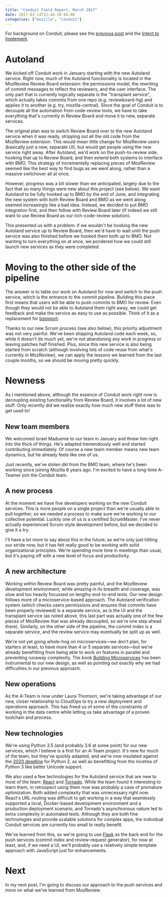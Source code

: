 ```yaml
---
title: "Conduit Field Report, March 2017"
date: 2017-03-14T12:44:28-04:00
categories: ["mozilla", "conduit"]
---
```

For background on Conduit, please see the [previous post][] and the
[Intent to Implement][].

Autoland
========

We kicked off Conduit work in January starting with the new Autoland
service.  Right now, much of the Autoland functionality is located in
the MozReview Review Board extension: the permissions model, the
rewriting of commit messages to reflect the reviewers, and the user
interface.  The only part that is currently logically separate is the
"transplant service", which actually takes commits from one repo
(e.g. reviewboard-hg) and applies it to another (e.g. try,
mozilla-central).  Since the goal of Conduit is to decouple all the
automation from code-review tools, we have to take everything
that's currently in Review Board and move it to new, separate
services.

The original plan was to switch Review Board over to the new Autoland
service when it was ready, stripping out all the old code from the
MozReview extension.  This would mean little change for MozReview
users (basically just a new, separate UI), but would get people using
the new service right away.  After Autoland, we'd work on the
push-to-review side, hooking that up to Review Board, and then extend
both systems to interface with BMO.  This strategy of incrementally
replacing pieces of MozReview seemed like the best way to find bugs as
we went along, rather than a massive switchover all at once.

However, progress was a bit slower than we anticipated, largely due to
the fact that so many things were new about this project (see below).
We want Autoland to be fully hooked up to BMO by the end of June, and
integrating the new system with both Review Board and BMO as we went
along seemed increasingly like a bad idea.  Instead, we decided to put
BMO integration first, and then follow with Review Board later (if
indeed we still want to use Review Board as our rich-code-review
solution).

This presented us with a problem:  if we wouldn't be hooking the new
Autoland service up to Review Board, then we'd have to wait until the
push service was also finished before we hooked them both up to BMO.
Not wanting to turn everything on at once, we pondered how we could
still launch new services as they were completed.

Moving to the other side of the pipeline
========================================

The answer is to table our work on Autoland for now and switch to the
push service, which is the entrance to the commit pipeline.  Building
this piece first means that users will be able to push commits to BMO
for review.  Even though they would not be able to Autoland them right
away, we could get feedback and make the service as easy to use as
possible.  Think of it as a replacement for [bzexport][].

Thanks to our new Scrum process (see also below), this priority
adjustment was not very painful.  We've been shipping Autoland code
each week, so, while it doesn't do much yet, we're not abandoning any
work in progress or leaving patches half finished.  Plus, since this
new service is also being started from scratch (although involving lots
of code reuse from what's currently in MozReview), we can apply the
lessons we learned from the last couple months, so we should be
moving pretty quickly.

Newness
=======

As I mentioned above, although the essence of Conduit work right now
is decoupling existing functionality from Review Board, it involves a
lot of new stuff.  Only recently did we realize exactly *how much* new
stuff there was to get used to!

New team members
----------------

We welcomed Israel Madueme to our team in January and threw him right
into the thick of things.  He's adapted tremendously well and started
contributing immediately.  Of course a new team member means new team
dynamics, but he already feels like one of us.

Just recently, we've stolen dkl from the BMO team, where he's been
working since joining Mozilla 6 years ago.  I'm excited to have a
long-time A-Teamer join the Conduit team.

A new process
-------------

At the moment we have five developers working on the new Conduit
services.  This is more people on a single project than we're usually
able to pull together, so we needed a process to make sure we're
working to our collective potential.  Luckily one of us is a certified
ScrumMaster.  I've never actually experienced Scrum-style development
before, but we decided to give it a try.

I'll have a lot more to say about this in the future, as we're only
just hitting our stride now, but it has felt really good to be working
with solid organizational principles.  We're spending more time in
meetings than usual, but it's paying off with a new level of focus and
productivity.

A new architecture
------------------

Working within Review Board was pretty painful, and the MozReview
development environment, while amazing in its breadth and coverage,
was slow and too heavily focussed on lengthy end-to-end tests.  Our new
design follows more of a microservice-based approach.  The Autoland
verification system (which checks users permissions and ensures
that commits have been properly reviewed) is a separate service, as is
the UI and the transplant service (as noted above, this last part was
actually one of the few pieces of MozReview that was already
decoupled, so we're one step ahead there).  Similarly, on the other
side of the pipeline, the commit index is a separate service, and the
review service may eventually be split up as well.

We're not yet going whole-hog on microservices—we don't plan, for
starters at least, to have more than 4 or 5 separate services—but we're
already benefitting from being able to work on features in parallel
and preventing runaway complexity.  The book [Building Microservices][]
has been instrumental to our new design, as well as pointing out
exactly why we had difficulties in our previous approach.

New operations
--------------

As the A-Team is now under Laura Thomson, we're taking advantage of
our new, closer relationship to CloudOps to try a new deployment and
operations approach.  This has freed us of some of the constraints of
working in the data centre while letting us take advantage of a proven
toolchain and process.

New technologies
----------------

We're using Python 3.5 (and probably 3.6 at some point) for our new
services, which I believe is a first for an A-Team project.  It's new
for much of the team, but they've quickly adapted, and we're now
insulated against the [2020 deadline][] for Python 2, as well as
benefitting from the niceties of Python 3 like better Unicode support.

We also used a few technologies for the Autoland service that are new
to most of the team: [React][] and [Tornado][].  While the team found
it interesting to learn them, in retrospect using them now was
probably a case of premature optimization.  Both added complexity that
was unnecessary right now.  React's URL routing was difficult to get
working in a way that seamlessly supported a local, Docker-based
development environment and a production deployment scenario, and
Tornado's asynchronous nature led to extra complexity in automated
tests.  Although they are both fine technologies and provide scalable
solutions for complex apps, the individual Conduit services are
currently too small to really benefit.

We've learned from this, so we're going to use [Flask][] as the back
end for the push services (commit index and review-request generator),
for now at least, and, if we need a UI, we'll probably use a
relatively simple template approach with JavaScript just for
enhancements.

Next
====

In my next post, I'm going to discuss our approach to the push
services and more on what we've learned from MozReview.


[previous post]: https://mrcote.info/blog/2017/01/13/project-conduit/
[Intent to Implement]: https://groups.google.com/forum/#!topic/mozilla.tools/yofQCwT7AKY
[bzexport]: https://hg.mozilla.org/hgcustom/version-control-tools/file/tip/hgext/bzexport
[building Microservices]: http://shop.oreilly.com/product/0636920033158.do
[2020 deadline]: http://legacy.python.org/dev/peps/pep-0373/
[React]: https://facebook.github.io/react/
[Tornado]: http://www.tornadoweb.org/
[Flask]: http://flask.pocoo.org/
